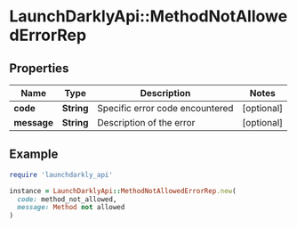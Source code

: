 # LaunchDarklyApi::MethodNotAllowedErrorRep

## Properties

| Name | Type | Description | Notes |
| ---- | ---- | ----------- | ----- |
| **code** | **String** | Specific error code encountered | [optional] |
| **message** | **String** | Description of the error | [optional] |

## Example

```ruby
require 'launchdarkly_api'

instance = LaunchDarklyApi::MethodNotAllowedErrorRep.new(
  code: method_not_allowed,
  message: Method not allowed
)
```

